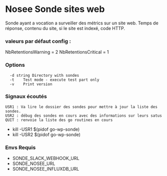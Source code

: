 # Nosee Sonde sites web

Sonde ayant a vocation a surveiller des métrics sur un site web.
Temps de réponse, contenu du site, si le site est indexé, code HTTP.

### valeurs par défaut config :
NbRetentionsWarning = 2
NbRetentionsCritical = 1

### Options
``` text
  -d string Directory with sondes
  -t	Test mode - execute test part only
  -v	Print version
```
### Signaux écoutés
```text
USR1 : Va lire le dossier des sondes pour mettre à jour la liste des sondes.
USR2 : débug des sondes en cours avec des informations sur leurs satus
QUIT : renvoie la liste des go routines en cours
```
- kill -USR1 $(pidof go-wp-sonde)
- kill -USR2 $(pidof go-wp-sonde)

### Envs Requis
- SONDE_SLACK_WEBHOOK_URL
- SONDE_NOSEE_URL
- SONDE_NOSEE_INFLUXDB_URL